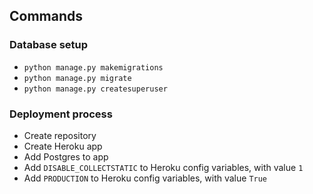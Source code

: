 ## Commands

### Database setup

- `python manage.py makemigrations`
- `python manage.py migrate`
- `python manage.py createsuperuser`

### Deployment process

- Create repository
- Create Heroku app
- Add Postgres to app
- Add `DISABLE_COLLECTSTATIC` to Heroku config variables, with value `1`
- Add `PRODUCTION` to Heroku config variables, with value `True`